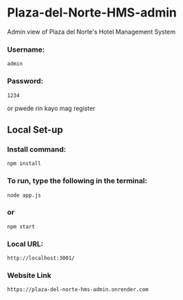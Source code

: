 # Plaza-del-Norte-HMS-admin
Admin view of Plaza del Norte's Hotel Management System

### Username: 
    admin

### Password:
    1234

or pwede rin kayo mag register

## Local Set-up

### Install command:
    npm install

### To run, type the following in the terminal:
    node app.js
### or
    npm start

### Local URL:
    http://localhost:3001/

### Website Link
    https://plaza-del-norte-hms-admin.onrender.com